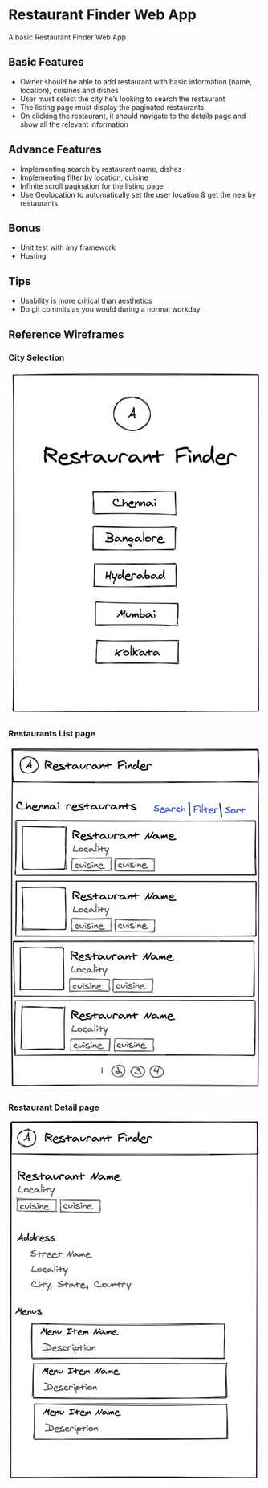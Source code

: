 # Restaurant Finder Web App

A basic Restaurant Finder Web App

## Basic Features

- Owner should be able to add restaurant with basic information (name, location), cuisines and dishes
- User must select the city he’s looking to search the restaurant
- The listing page must display the paginated restaurants
- On clicking the restaurant, it should navigate to the details page and show all the relevant information

## Advance Features

- Implementing search by restaurant name, dishes
- Implementing filter by location, cuisine
- Infinite scroll pagination for the listing page
- Use Geolocation to automatically set the user location & get the nearby restaurants

## Bonus

- Unit test with any framework
- Hosting

## Tips

- Usability is more critical than aesthetics
- Do git commits as you would during a normal workday

## Reference Wireframes

### City Selection

![City Selection](Restaurant-Finder-1.png)

### Restaurants List page

![Restaurants List page](Restaurant-Finder-2.png)

### Restaurant Detail page

![Restaurant Detail page](Restaurant-Finder-3.png)
